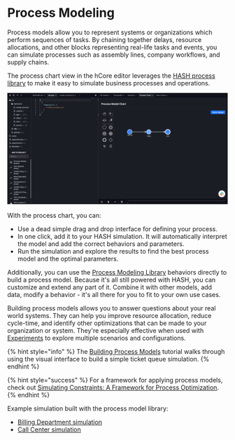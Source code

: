 # Process Modeling

Process models allow you to represent systems or organizations which perform sequences of tasks. By chaining together delays, resource allocations, and other blocks representing real-life tasks and events, you can simulate processes such as assembly lines, company workflows, and supply chains.

The process chart view in the hCore editor leverages the [HASH process library](https://hash.ai/@hash/process) to make it easy to simulate business processes and operations.

![](../../.gitbook/assets/image%20%2850%29.png)

With the process chart, you can:

* Use a dead simple drag and drop interface for defining your process.
* In one click, add it to your HASH simulation. It will automatically interpret the model and add the correct behaviors and parameters.
* Run the simulation and explore the results to find the best process model and the optimal parameters.

Additionally, you can use the [Process Modeling Library](https://hash.ai/@hash/process) behaviors directly to build a process model. Because it's all still powered with HASH, you can customize and extend any part of it. Combine it with other models, add data, modify a behavior - it's all there for you to fit to your own use cases. 

Building process models allows you to answer questions about your real world systems. They can help you improve resource allocation, reduce cycle-time, and identify other optimizations that can be made to your organization or system. They're especially effective when used with [Experiments](../../creating-simulations/experiments/) to explore multiple scenarios and configurations.

{% hint style="info" %}
The [Building Process Models](../../tutorials/building-process-models.md) tutorial walks through using the visual interface to build a simple ticket queue simulation.
{% endhint %}

{% hint style="success" %}
For a framework for applying process models, check out [Simulating Constraints: A Framework for Process Optimization](https://hash.ai/blog/process-optimization-simulation-framework).
{% endhint %}

Example simulation built with the process model library:

* [Billing Department simulation](https://core.hash.ai/@hash/billing-department-process/stable)
* [Call Center simulation](https://core.hash.ai/@hash/interconnected-call-center-single-agent/stable)



